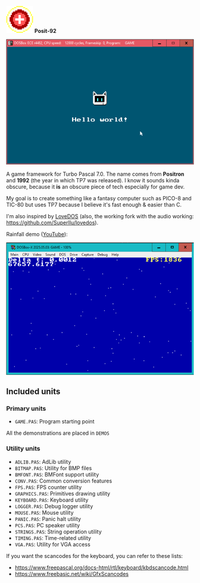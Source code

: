 ![Posit-92](./posit-92_logo.png) **Posit-92**

![preview](./preview.png)

A game framework for Turbo Pascal 7.0. The name comes from **Positron** and **1992** (the year in which TP7 was released). I know it sounds kinda obscure, because it **is** an obscure piece of tech especially for game dev.

My goal is to create something like a fantasy computer such as PICO-8 and TIC-80 but uses TP7 because I believe it's fast enough & easier than C.

I'm also inspired by [LoveDOS](https://github.com/rxi/lovedos) (also, the working fork with the audio working: https://github.com/SuperIlu/lovedos).

Rainfall demo ([YouTube](https://www.youtube.com/watch?v=GJOnGodk5AU)):

![demo preview](./demo_preview.png)


## Included units

### Primary units

- `GAME.PAS`: Program starting point

All the demonstrations are placed in `DEMOS`


### Utility units

- `ADLIB.PAS`: AdLib utility
- `BITMAP.PAS`: Utility for BMP files
- `BMFONT.PAS`: BMFont support utility
- `CONV.PAS`: Common conversion features
- `FPS.PAS`: FPS counter utility
- `GRAPHICS.PAS`: Primitives drawing utility
- `KEYBOARD.PAS`: Keyboard utility
- `LOGGER.PAS`: Debug logger utility
- `MOUSE.PAS`: Mouse utility
- `PANIC.PAS`: Panic halt utility
- `PCS.PAS`: PC speaker utility
- `STRINGS.PAS`: String operation utility
- `TIMING.PAS`: Time-related utility
- `VGA.PAS`: Utility for VGA access

If you want the scancodes for the keyboard, you can refer to these lists:
- https://www.freepascal.org/docs-html/rtl/keyboard/kbdscancode.html
- https://www.freebasic.net/wiki/GfxScancodes


